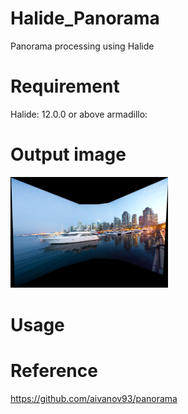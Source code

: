 # Halide_Panorama
Panorama processing using Halide

# Requirement
Halide: 12.0.0 or above
armadillo: 

# Output image
<img src="https://github.com/venson-chiang/Halide_Panorama/blob/main/output_images/vancouver-panorama.png" width="50%" height="50%">

# Usage



# Reference
https://github.com/aivanov93/panorama
